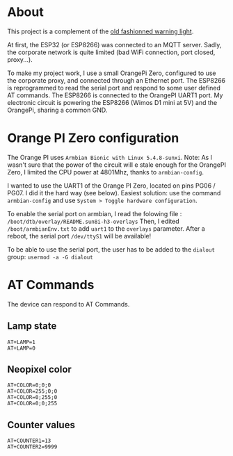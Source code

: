 # About
This project is a complement of the [old fashionned warning light](https://www.iot-experiments.com/esp32-warning-light/).

At first, the ESP32 (or ESP8266) was connected to an MQTT server.
Sadly, the corporate network is quite limited (bad WiFi connection, port closed, proxy...).

To make my project work, I use a small OrangePi Zero, configured to use the corporate proxy, and connected through an Ethernet port.
The ESP8266 is reprogrammed to read the serial port and respond to some user defined AT commands.
The ESP8266 is connected to the OrangePI UART1 port.
My electronic circuit is powering the ESP8266 (Wimos D1 mini at 5V) and the OrangePi, sharing a common GND.

# Orange PI Zero configuration
The Orange PI uses `Armbian Bionic with Linux 5.4.8-sunxi`.
Note: As I wasn't sure that the power of the circuit will e stale enough for the OrangePI Zero, I limited the CPU power at 4801Mhz, thanks to `armbian-config`.

I wanted to use the UART1 of the Orange PI Zero, located on pins PG06 / PG07.
I did it the hard way (see below). Easiest solution: use the command `armbian-config` and use `System > Toggle hardware configuration`.

To enable the serial port on armbian, I read the folowing file : `/boot/dtb/overlay/README.sun8i-h3-overlays`
Then, I edited `/boot/armbianEnv.txt` to add `uart1` to the `overlays` parameter.
After a reboot, the serial port `/dev/ttyS1` will be available!

To be able to use the serial port, the user has to be added to the `dialout` group:
`usermod -a -G dialout`

# AT Commands
The device can respond to AT Commands.

## Lamp state
```
AT+LAMP=1
AT+LAMP=0
```

## Neopixel color
```
AT+COLOR=0;0;0
AT+COLOR=255;0;0
AT+COLOR=0;255;0
AT+COLOR=0;0;255
```

## Counter values
```
AT+COUNTER1=13
AT+COUNTER2=9999
```